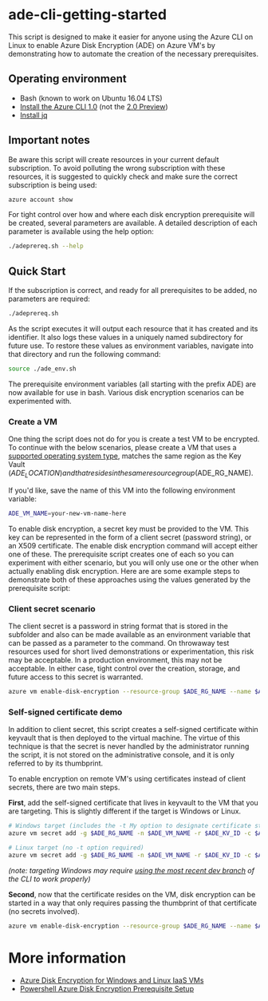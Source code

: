 # ade-cli-getting-started

This script is designed to make it easier for anyone using the Azure CLI on Linux to enable Azure Disk Encryption (ADE) on Azure VM's by demonstrating how to automate the creation of the necessary prerequisites.

## Operating environment
* Bash (known to work on Ubuntu 16.04 LTS) 
* [Install the Azure CLI 1.0](https://docs.microsoft.com/en-us/azure/xplat-cli-install) (not the [2.0 Preview](https://azure.microsoft.com/en-us/blog/announcing-azure-cli-2-preview/))
* [Install jq](https://stedolan.github.io/jq/download/)

## Important notes
Be aware this script will create resources in your current default subscription.  To avoid polluting the wrong subscription with these resources, it is suggested to quickly check and make sure the correct subscription is being used:

```bash
azure account show
```
For tight control over how and where each disk encryption prerequisite will be created, several parameters are available.  A detailed description of each parameter is available using the help option:
```bash
./adeprereq.sh --help 
```

## Quick Start

If the subscription is correct, and ready for all prerequisites to be added, no parameters are required:
```bash
./adeprereq.sh
```
As the script executes it will output each resource that it has created and its identifier.  It also logs these values in a uniquely named subdirectory for future use.  To restore these values as environment variables, navigate into that directory and run the following command:
```bash
source ./ade_env.sh 
```
The prerequisite environment variables (all starting with the prefix ADE) are now available for use in bash.  Various disk encryption scenarios can be experimented with. 

### Create a VM 
One thing the script does not do for you is create a test VM to be encrypted.  To continue with the below scenarios, please create a VM that uses a [supported operating system type](https://docs.microsoft.com/en-us/azure/security/azure-security-disk-encryption#prerequisites), matches the same region as the Key Vault ($ADE_LOCATION) and that resides in the same resource group ($ADE_RG_NAME).  

If you'd like, save the name of this VM into the following environment variable:
```bash
ADE_VM_NAME=your-new-vm-name-here
```

To enable disk encryption, a secret key must be provided to the VM.  This key can be represented in the form of a client secret (password string), or an X509 certificate.  The enable disk encryption command will accept either one of these.  The prerequisite script creates one of each so you can experiment with either scenario, but you will only use one or the other when actually enabling disk encryption.  Here are are some example steps to demonstrate both of these approaches using the values generated by the prerequisite script:

### Client secret scenario

The client secret is a password in string format that is stored in the subfolder and also can be made available as an environment variable that can be passed as a parameter to the command.  On throwaway test resources used for short lived demonstrations or experimentation, this risk may be acceptable.  In a production environment, this may not be acceptable.  In either case, tight control over the creation, storage, and future access to this secret is warranted.

```bash
azure vm enable-disk-encryption --resource-group $ADE_RG_NAME --name $ADE_VM_NAME --aad-client-id $ADE_ADSP_APPID --aad-client-secret $ADE_ADAPP_SECRET --disk-encryption-key-vault-url $ADE_KV_URL --disk-encryption-key-vault-id $ADE_KV_ID --volume-type All
```

### Self-signed certificate demo 
In addition to client secret, this script creates a self-signed certificate within keyvault that is then deployed to the virtual machine.  The virtue of this technique is that the secret is never handled by the administrator running the script, it is not stored on the administrative console, and it is only referred to by its thumbprint. 

To enable encryption on remote VM's using certificates instead of client secrets, there are two main steps.

**First**, add the self-signed certificate that lives in keyvault to the VM that you are targeting.  This is slightly different if the target is Windows or Linux.   

```bash
# Windows target (includes the -t My option to designate certificate store)
azure vm secret add -g $ADE_RG_NAME -n $ADE_VM_NAME -r $ADE_KV_ID -c $ADE_KV_CERT_SID -t My -s $ADE_SUBSCRIPTION_ID  

# Linux target (no -t option required)
azure vm secret add -g $ADE_RG_NAME -n $ADE_VM_NAME -r $ADE_KV_ID -c $ADE_KV_CERT_SID -s $ADE_SUBSCRIPTION_ID 
```
*(note: targeting Windows may require [using the most recent dev branch](https://blogs.msdn.microsoft.com/ejarvi/2017/01/19/how-to-try-the-xplat-cli-before-official-installers-release/) of the CLI to work properly)*

**Second**, now that the certificate resides on the VM, disk encryption can be started in a way that only requires passing the thumbprint of that certificate (no secrets involved). 

```bash
azure vm enable-disk-encryption --resource-group $ADE_RG_NAME --name $ADE_VM_NAME --aad-client-id $ADE_ADSP_APPID --aad-client-cert-thumbprint $ADE_KV_CERT_THUMB --disk-encryption-key-vault-url $ADE_KV_URL --disk-encryption-key-vault-id $ADE_KV_ID --volume-type All
```

# More information
* [Azure Disk Encryption for Windows and Linux IaaS VMs](https://azure.microsoft.com/en-us/documentation/articles/azure-security-disk-encryption/)
* [Powershell Azure Disk Encryption Prerequisite Setup](https://github.com/Azure/azure-powershell/blob/dev/src/ResourceManager/Compute/Commands.Compute/Extension/AzureDiskEncryption/Scripts/AzureDiskEncryptionPreRequisiteSetup.ps1)
